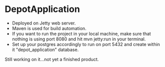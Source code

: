 DepotApplication
================

* Deployed on Jetty web server.
* Maven is used for build automation.
* If you want to run the project in your local machine, make sure that nothing is using port 8080 
  and hit mvn jetty:run in your terminal. 
* Set up your postgres accordingly to run on port 5432 and create within it "depot_application" database.

Still working on it...not yet a finished product.
